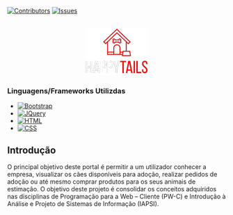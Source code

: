 [![Contributors][contributors-shield]][contributors-url]
[![Issues][issues-shield]][issues-url]



<!-- PROJECT LOGO -->
<br />
<div align="center">
  <a href="#">
    <img src="/Images/logo.png" alt="Logo">
  </a>
</div>


### Linguagens/Frameworks Utilizdas


* [![Bootstrap][Bootstrap.com]][Bootstrap-url]
* [![JQuery][JQuery.com]][JQuery-url]
* [![HTML][HTML.com]][HTML-url]
* [![CSS][CSS.com]][CSS-url]
  
<!-- GETTING STARTED -->
## Introdução

 O principal objetivo deste portal é permitir a um utilizador conhecer a empresa, visualizar os cães disponíveis para adoção, realizar pedidos de adoção ou até mesmo comprar produtos para os seus animais de estimação. O objetivo deste projeto é consolidar os conceitos adquiridos nas disciplinas de Programação para a Web – Cliente (PW-C) e Introdução à Análise e Projeto de Sistemas de Informação (IAPSI). 









<!-- MARKDOWN LINKS & IMAGES -->
<!-- https://www.markdownguide.org/basic-syntax/#reference-style-links -->
[contributors-shield]: https://img.shields.io/github/contributors/othneildrew/Best-README-Template.svg?style=for-the-badge
[contributors-url]: https://github.com/n0t666/HappyTails/graphs/contributors
[forks-shield]: https://img.shields.io/github/forks/othneildrew/Best-README-Template.svg?style=for-the-badge
[forks-url]: https://github.com/n0t666/HappyTails/network/members
[issues-shield]: https://img.shields.io/github/issues/othneildrew/Best-README-Template.svg?style=for-the-badge
[issues-url]: https://github.com/n0t666/HappyTails/issues
[Bootstrap.com]: https://img.shields.io/badge/Bootstrap-563D7C?style=for-the-badge&logo=bootstrap&logoColor=white
[Bootstrap-url]: https://getbootstrap.com
[JQuery.com]: https://img.shields.io/badge/jQuery-0769AD?style=for-the-badge&logo=jquery&logoColor=white
[JQuery-url]: https://jquery.com
[HTML.com]: https://img.shields.io/badge/HTML5-E34F26?style=for-the-badge&logo=html5&logoColor=white
[HTML-url]: https://www.w3schools.com/html/
[CSS.com]: https://img.shields.io/badge/CSS3-1572B6?style=for-the-badge&logo=css3&logoColor=white
[CSS-url]: https://www.w3.org/Style/CSS/Overview.en.html

